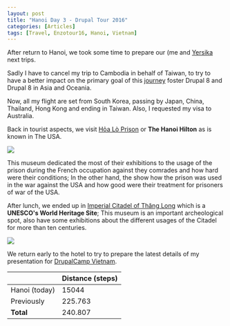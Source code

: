 ```yaml
---
layout: post
title: "Hanoi Day 3 - Drupal Tour 2016"
categories: [Articles]
tags: [Travel, Enzotour16, Hanoi, Vietnam]
---
```

After return to Hanoi, we took some time to prepare our (me and [Yersika](http://yersika.com) next trips.

Sadly I have to cancel my trip to Cambodia in behalf of Taiwan, to try to have a better impact on the primary goal of this [journey]({{site.url}}/articles/2016/01/19/around-the-drupal-world-in-120-days) foster Drupal 8 and Drupal 8 in Asia and Oceania.

Now, all my flight are set from South Korea, passing by Japan, China, Thailand, Hong Kong and ending in Taiwan. Also, I requested my visa to Australia.

Back in tourist aspects, we visit [Hỏa Lò Prison](https://en.wikipedia.org/wiki/H%E1%BB%8Fa_L%C3%B2_Prison) or **The Hanoi Hilton** as is known in The USA. 

<img style="margin-right: 20px;" src="{{site.url }}/assets/img/hanoi-hilton.jpg"/>

This museum dedicated the most of their exhibitions to the usage of the prison during the French occupation against they comrades and how hard were their conditions; In the other hand, the show how the prison was used in the war against the USA and how good were their treatment for prisoners of war of the USA.

After lunch, we ended up in [Imperial Citadel of Thăng Long](https://en.wikipedia.org/wiki/Imperial_Citadel_of_Th%C4%83ng_Long) which is a **UNESCO's World Heritage Site**; This museum is an important archeological spot, also have some exhibitions about the different usages of the Citadel for more than ten centuries.

<img style="margin-right: 20px;" src="{{site.url }}/assets/img/vietnam-history-museum.jpg"/>

We return early to the hotel to try to prepare the latest details of my presentation for [DrupalCamp Vietnam](http://drupalcamp.vn/en/).


|  | Distance (steps) |
|---|---|
| Hanoi (today) |  15044|
| Previously  | 225.763 |
| **Total**  | 240.807 | 